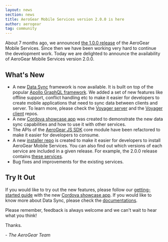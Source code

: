 ```yaml
---
layout: news
section: news
title: AeroGear Mobile Services version 2.0.0 is here
author: aerogear
tag: community
---
```


About 7 months ago, we announced [the 1.0.0 release](/news/2018/07/04/aerogear-mobile-services-announcement/index.html) of the AeroGear Mobile Services. Since then we have been working very hard to continue the development work. Today we are delighted to announce the availability of AeroGear Mobile Services version 2.0.0.

## What's New

* A new [Data Sync](/services/data-sync/) framework is now available. It is built on top of the popular [Apollo GraphQL framework](https://www.apollographql.com/). We added a set of new features like offline support, conflict handling etc to make it easier for developers to create mobile applications that need to sync data between clients and server. To learn more, please check the [Voyager server](https://github.com/aerogear/voyager-server) and the [Voyager client](https://github.com/aerogear/aerogear-js-sdk/tree/master/packages/sync) repos.
* A new [Cordova showcase app](https://github.com/aerogear/ionic-showcase) was created to demonstrate the new data sync capabilities and how to use it with other services.
* The APIs of the [AeroGear JS SDK](https://github.com/aerogear/aerogear-js-sdk) core module have been refactored to make it easier for developers to consume.
* A new [installer repo](https://github.com/aerogear/mobile-services-installer) is created to make it easier for developers to install AeroGear Mobile Services. You can also find out which versions of each service are included in a given release. For example, the 2.0.0 release contains [these services](https://github.com/aerogear/mobile-services-installer/blob/2.0.0/versions.yml).
* Bug fixes and improvements for the existing services.


## Try It Out

If you would like to try out the new features, please follow our [getting-started guide](https://docs.aerogear.org/aerogear/latest/getting-started.html) with the new [Cordova showcase app](https://github.com/aerogear/ionic-showcase). If you would like to know more about Data Sync, please check the [documentations](https://docs.aerogear.org/aerogear/latest/data-sync.html).

Please remember, feedback is always welcome and we can't wait to hear what you think!

Thanks.

\- *The AeroGear Team*


